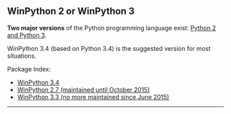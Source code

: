## WinPython 2 or WinPython 3

**Two major versions** of the Python programming language exist: [Python 2 and Python 3](http://wiki.python.org/moin/Python2orPython3).

WinPython 3.4 (based on Python 3.4) is the suggested version for most situations.

Package Index: 
- [WinPython 3.4](PackageIndex_34)
- [WinPython 2.7 (maintained until October 2015)](PackageIndex_27)
- [WinPython 3.3 (no more maintained since June 2015)](PackageIndex_33)


* * *

